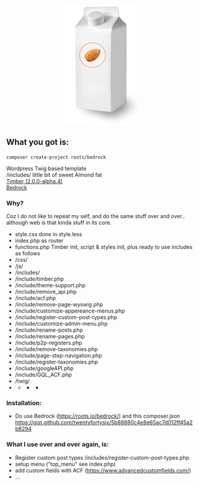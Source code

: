 <p align="center"><img src="almond-milk.png" /></p>

## What you got is:

`composer create-project roots/bedrock`
 
Wordpress Twig based template<br>
/includes/ little bit of sweet Almond fat<br>
<a href="https://timber.github.io/docs/v2/" target="_blank">Timber (2.0.0-alpha.4)</a><br>
<a href="https://roots.io/bedrock/" targt="_blank">Bedrock</a><br>

### Why?
Coz I do not like to repeat my self, and do the same stuff over and over.. although web is that kinda stuff in its core.

- style.css done in style.less
- index.php as router
- functions.php Timber init, script & styles init, plus ready to use includes as follows
- /css/ 
- /js/ 
- /includes/
- /include/timber.php
- /include/theme-support.php
- /include/remove_api.php
- /include/acf.php
- /include/remove-page-wyswig.php
- /include/customize-appereance-menus.php
- /include/register-custom-post-types.php
- /include/customize-admin-menu.php
- /include/rename-posts.php
- /include/rename-pages.php
- /include/p2p-registers.php
- /include/remove-taxonomies.php
- /include/page-step-navigation.php
- /include/register-taxonomies.php
- /include/googleAPI.php
- /include/GQL_ACF.php
- /twig/
- - - *

### Installation:
- Do use Bedrock (https://roots.io/bedrock/) and this composer.json https://gist.github.com/twentyfortysix/5b88880c4e8e65ac7d012ff45a2b8294

### What I use over and over again, is:
- Register custom post types /includes/register-custom-post-types.php
- setup menu ("top_menu" see index.php)
- add custom fields with ACF (https://www.advancedcustomfields.com/)
- ...
